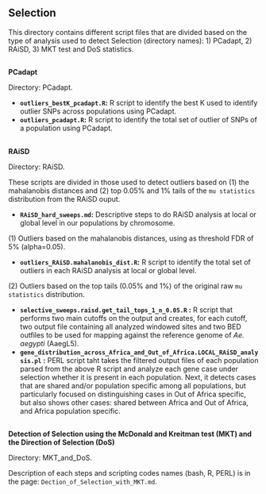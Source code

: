 ## Selection

This directory contains different script files that are divided based on the type of analysis used to detect Selection (directory names): 1) PCadapt, 2) RAiSD, 3) MKT test and DoS statistics.

##
**PCadapt** 

Directory: PCadapt.

* **`outliers_bestK_pcadapt.R`:** R script to identify the best K used to identify outlier SNPs across populations using PCadapt.
* **`outliers_pcadapt.R`:** R script to identify the total set of outlier of SNPs of a population using PCadapt.


##
**RAiSD**

Directory: RAiSD.

These scripts are divided in those used to detect outliers based on (1) the mahalanobis distances and (2) top 0.05% and 1% tails of the `mu statistics` distribution from the RAiSD ouput.

* **`RAiSD_hard_sweeps.md`:** Descriptive steps to do RAiSD analysis at local or global level in our populations by chromosome.

(1) Outliers based on the mahalanobis distances, using as threshold FDR of 5% (alpha=0.05). 
* **`outliers_RAiSD.mahalanobis_dist.R`:** R script to identify the total set of outliers in each RAiSD analysis at local or global level.

(2) Outliers based on the top tails (0.05% and 1%) of the original raw `mu statistics` distribution.
* **`selective_sweeps.raisd.get_tail_tops_1_n_0.05.R` :** R script that performs two main cutoffs on the output and creates, for each cutoff, two output file containing all analyzed windowed sites and two BED outfiles to be used for mapping against the reference genome of *Ae. aegypti* (AaegL5).
* **`gene_distribution_across_Africa_and_Out_of_Africa.LOCAL_RAiSD_analysis.pl` :** PERL script taht takes the filtered output files of each population parsed from the above R script and analyze each gene case under selection whether it is present in each population. Next, it detects cases that are shared and/or population specific among all populations, but particularly focused on distinguishing cases in Out of Africa specific, but also shows other cases: shared between Africa and Out of Africa, and Africa population specific.
    
##
**Detection of Selection using the McDonald and Kreitman test (MKT) and the Direction of Selection (DoS)**

Directory: MKT_and_DoS.

Description of each steps and scripting codes names (bash, R, PERL) is in the page: `Dection_of_Selection_with_MKT.md`. 
